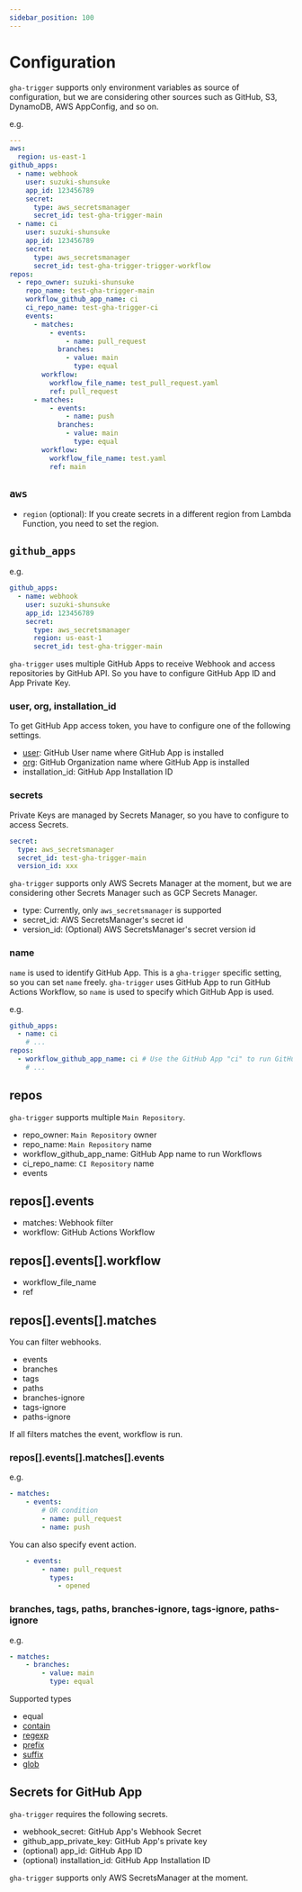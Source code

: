 ```yaml
---
sidebar_position: 100
---
```


# Configuration

`gha-trigger` supports only environment variables as source of configuration,
but we are considering other sources such as GitHub, S3, DynamoDB, AWS AppConfig, and so on.

e.g.

```yaml
---
aws:
  region: us-east-1
github_apps:
  - name: webhook
    user: suzuki-shunsuke
    app_id: 123456789
    secret:
      type: aws_secretsmanager
      secret_id: test-gha-trigger-main
  - name: ci
    user: suzuki-shunsuke
    app_id: 123456789
    secret:
      type: aws_secretsmanager
      secret_id: test-gha-trigger-trigger-workflow
repos:
  - repo_owner: suzuki-shunsuke
    repo_name: test-gha-trigger-main
    workflow_github_app_name: ci
    ci_repo_name: test-gha-trigger-ci
    events:
      - matches:
          - events:
              - name: pull_request
            branches:
              - value: main
                type: equal
        workflow:
          workflow_file_name: test_pull_request.yaml
          ref: pull_request
      - matches:
          - events:
              - name: push
            branches:
              - value: main
                type: equal
        workflow:
          workflow_file_name: test.yaml
          ref: main
```

## `aws`

- `region` (optional): If you create secrets in a different region from Lambda Function, you need to set the region.

## `github_apps`

e.g.

```yaml
github_apps:
  - name: webhook
    user: suzuki-shunsuke
    app_id: 123456789
    secret:
      type: aws_secretsmanager
      region: us-east-1
      secret_id: test-gha-trigger-main
```

`gha-trigger` uses multiple GitHub Apps to receive Webhook and access repositories by GitHub API.
So you have to configure GitHub App ID and App Private Key.

### user, org, installation_id

To get GitHub App access token, you have to configure one of the following settings.

- [user](https://docs.github.com/en/rest/apps/apps#get-a-user-installation-for-the-authenticated-app): GitHub User name where GitHub App is installed
- [org](https://docs.github.com/en/rest/apps/apps#get-an-organization-installation-for-the-authenticated-app): GitHub Organization name where GitHub App is installed
- installation_id: GitHub App Installation ID

### secrets

Private Keys are managed by Secrets Manager, so you have to configure to access Secrets.

```yaml
secret:
  type: aws_secretsmanager
  secret_id: test-gha-trigger-main
  version_id: xxx
```

`gha-trigger` supports only AWS Secrets Manager at the moment, but we are considering other Secrets Manager such as GCP Secrets Manager.

- type: Currently, only `aws_secretsmanager` is supported
- secret_id: AWS SecretsManager's secret id
- version_id: (Optional) AWS SecretsManager's secret version id

### name

`name` is used to identify GitHub App.
This is a `gha-trigger` specific setting, so you can set `name` freely.
`gha-trigger` uses GitHub App to run GitHub Actions Workflow, so `name` is used to specify which GitHub App is used.

e.g.

```yaml
github_apps:
  - name: ci
    # ...
repos:
  - workflow_github_app_name: ci # Use the GitHub App "ci" to run GitHub Actions Workflow for this repository CI
    # ...
```

## repos

`gha-trigger` supports multiple `Main Repository`.

- repo_owner: `Main Repository` owner
- repo_name: `Main Repository` name
- workflow_github_app_name: GitHub App name to run Workflows
- ci_repo_name: `CI Repository` name
- events

## repos[].events

- matches: Webhook filter
- workflow: GitHub Actions Workflow

## repos[].events[].workflow

- workflow_file_name
- ref

## repos[].events[].matches

You can filter webhooks.

- events
- branches
- tags
- paths
- branches-ignore
- tags-ignore
- paths-ignore

If all filters matches the event, workflow is run.

### repos[].events[].matches[].events

e.g.

```yaml
- matches:
    - events:
        # OR condition
        - name: pull_request
        - name: push
```

You can also specify event action.

```yaml
    - events:
        - name: pull_request
          types:
            - opened
```

### branches, tags, paths, branches-ignore, tags-ignore, paths-ignore

e.g.

```yaml
- matches:
    - branches:
        - value: main
          type: equal
```

Supported types

- equal
- [contain](https://pkg.go.dev/strings#Contains)
- [regexp](https://pkg.go.dev/regexp#Regexp.MatchString)
- [prefix](https://pkg.go.dev/strings#HasPrefix)
- [suffix](https://pkg.go.dev/strings#HasSuffix)
- [glob](https://pkg.go.dev/path#Match)

## Secrets for GitHub App

`gha-trigger` requires the following secrets.

- webhook_secret: GitHub App's Webhook Secret
- github_app_private_key: GitHub App's private key
- (optional) app_id: GitHub App ID
- (optional) installation_id: GitHub App Installation ID

`gha-trigger` supports only AWS SecretsManager at the moment.
